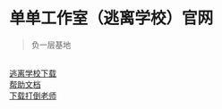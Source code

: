 # 单单工作室（逃离学校）官网
>负一层基地
<br>
<a href="https://goodjobABC.github.io/base.github.io/download/download.html">逃离学校下载</a>
<br>
<a href="https://goodjobABC.github.io/base.github.io/info/what_is_base.md">帮助文档</a>
<br>
<a href="https://goodjobabc.github.io/base.github.io/fightdownload/download_fight.html">下载打倒老师</a>
